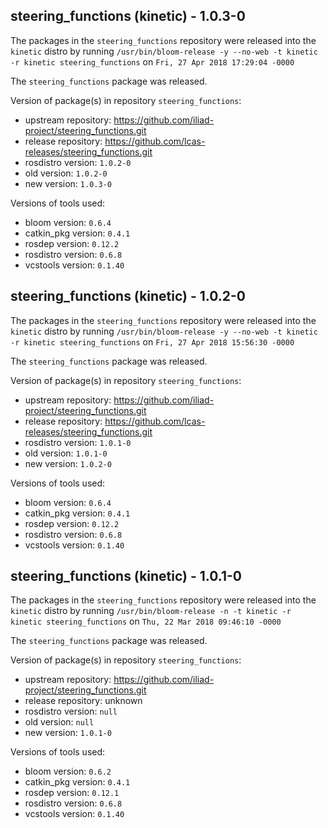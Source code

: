 ## steering_functions (kinetic) - 1.0.3-0

The packages in the `steering_functions` repository were released into the `kinetic` distro by running `/usr/bin/bloom-release -y --no-web -t kinetic -r kinetic steering_functions` on `Fri, 27 Apr 2018 17:29:04 -0000`

The `steering_functions` package was released.

Version of package(s) in repository `steering_functions`:

- upstream repository: https://github.com/iliad-project/steering_functions.git
- release repository: https://github.com/lcas-releases/steering_functions.git
- rosdistro version: `1.0.2-0`
- old version: `1.0.2-0`
- new version: `1.0.3-0`

Versions of tools used:

- bloom version: `0.6.4`
- catkin_pkg version: `0.4.1`
- rosdep version: `0.12.2`
- rosdistro version: `0.6.8`
- vcstools version: `0.1.40`


## steering_functions (kinetic) - 1.0.2-0

The packages in the `steering_functions` repository were released into the `kinetic` distro by running `/usr/bin/bloom-release -y --no-web -t kinetic -r kinetic steering_functions` on `Fri, 27 Apr 2018 15:56:30 -0000`

The `steering_functions` package was released.

Version of package(s) in repository `steering_functions`:

- upstream repository: https://github.com/iliad-project/steering_functions.git
- release repository: https://github.com/lcas-releases/steering_functions.git
- rosdistro version: `1.0.1-0`
- old version: `1.0.1-0`
- new version: `1.0.2-0`

Versions of tools used:

- bloom version: `0.6.4`
- catkin_pkg version: `0.4.1`
- rosdep version: `0.12.2`
- rosdistro version: `0.6.8`
- vcstools version: `0.1.40`


## steering_functions (kinetic) - 1.0.1-0

The packages in the `steering_functions` repository were released into the `kinetic` distro by running `/usr/bin/bloom-release -n -t kinetic -r kinetic steering_functions` on `Thu, 22 Mar 2018 09:46:10 -0000`

The `steering_functions` package was released.

Version of package(s) in repository `steering_functions`:

- upstream repository: https://github.com/iliad-project/steering_functions.git
- release repository: unknown
- rosdistro version: `null`
- old version: `null`
- new version: `1.0.1-0`

Versions of tools used:

- bloom version: `0.6.2`
- catkin_pkg version: `0.4.1`
- rosdep version: `0.12.1`
- rosdistro version: `0.6.8`
- vcstools version: `0.1.40`


